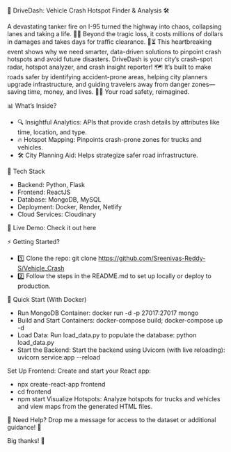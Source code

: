🚗 DriveDash: Vehicle Crash Hotspot Finder & Analysis 🛠️

A devastating tanker fire on I-95 turned the highway into chaos, collapsing lanes and taking a life. 🚨🔥 Beyond the tragic loss, it costs millions of dollars in damages and takes days for traffic clearance. 💸⏳ This heartbreaking event shows why we need smarter, data-driven solutions to pinpoint crash hotspots and avoid future disasters. DriveDash is your city’s crash-spot radar, hotspot analyzer, and crash insight reporter! 🗺️ It’s built to make roads safer by identifying accident-prone areas, helping city planners upgrade infrastructure, and guiding travelers away from danger zones—saving time, money, and lives. 🚦💡 Your road safety, reimagined.

📊 What’s Inside?
- 🔍 Insightful Analytics: APIs that provide crash details by attributes like time, location, and type.
- 🔥 Hotspot Mapping: Pinpoints crash-prone zones for trucks and vehicles.
- 🛠️ City Planning Aid: Helps strategize safer road infrastructure.

🚀 Tech Stack
- Backend: Python, Flask
- Frontend: ReactJS
- Database: MongoDB, MySQL
- Deployment: Docker, Render, Netlify
- Cloud Services: Cloudinary

🔗 Live Demo: Check it out here

⚡ Getting Started?
- 1️⃣ Clone the repo: git clone https://github.com/Sreenivas-Reddy-S/Vehicle_Crash
- 2️⃣ Follow the steps in the README.md to set up locally or deploy to production.

🚀 Quick Start (With Docker)
- Run MongoDB Container: docker run -d -p 27017:27017 mongo
- Build and Start Containers: docker-compose build; docker-compose up -d
- Load Data: Run load_data.py to populate the database: python load_data.py
- Start the Backend: Start the backend using Uvicorn (with live reloading): uvicorn service:app --reload

Set Up Frontend: Create and start your React app:
- npx create-react-app frontend
- cd frontend
- npm start
Visualize Hotspots: Analyze hotspots for trucks and vehicles and view maps from the generated HTML files.

🤝 Need Help?
Drop me a message for access to the dataset or additional guidance! 🚀

Big thanks! 🙌
